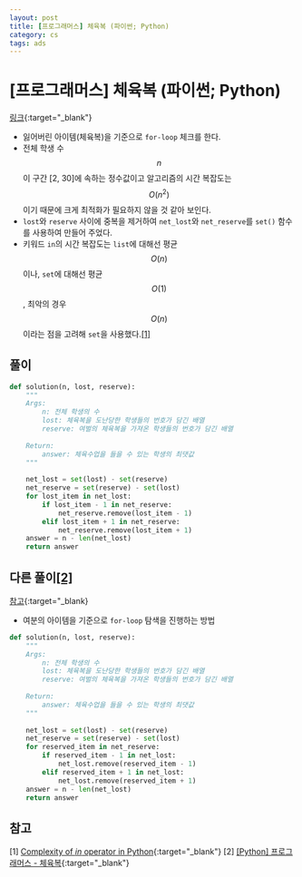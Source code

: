 ```yaml
---
layout: post
title: [프로그래머스] 체육복 (파이썬; Python)
category: cs
tags: ads
---
```


# [프로그래머스] 체육복 (파이썬; Python)
[링크](https://school.programmers.co.kr/learn/courses/30/lessons/42862){:target="_blank"}

- 잃어버린 아이템(체육복)을 기준으로 `for-loop` 체크를 한다.
- 전체 학생 수 $$n$$이 구간 [2, 30]에 속하는 정수값이고 알고리즘의 시간 복잡도는 $$O(n^2)$$이기 때문에 크게 최적화가 필요하지 않을 것 같아 보인다.
- `lost`와 `reserve` 사이에 중복을 제거하여 `net_lost`와 `net_reserve`를 `set()` 함수를 사용하여 만들어 주었다.
- 키워드 `in`의 시간 복잡도는 `list`에 대해선 평균 $$O(n)$$이나, `set`에 대해선 평균 $$O(1)$$, 최악의 경우 $$O(n)$$이라는 점을 고려해 `set`을 사용했다.[[1]](#-참고)

## 풀이

```python
def solution(n, lost, reserve):
    """
    Args:
        n: 전체 학생의 수
        lost: 체육복을 도난당한 학생들의 번호가 담긴 배열
        reserve: 여벌의 체육복을 가져온 학생들의 번호가 담긴 배열
        
    Return:
        answer: 체육수업을 들을 수 있는 학생의 최댓값
    """
    
    net_lost = set(lost) - set(reserve)
    net_reserve = set(reserve) - set(lost)
    for lost_item in net_lost:
        if lost_item - 1 in net_reserve:
            net_reserve.remove(lost_item - 1)
        elif lost_item + 1 in net_reserve:
            net_reserve.remove(lost_item + 1)
    answer = n - len(net_lost)
    return answer
```

## 다른 풀이[[2]](#-참고)
[참고](https://rain-bow.tistory.com/30){:target="_blank}

- 여분의 아이템을 기준으로 `for-loop` 탐색을 진행하는 방법

```python
def solution(n, lost, reserve):
    """
    Args:
        n: 전체 학생의 수
        lost: 체육복을 도난당한 학생들의 번호가 담긴 배열
        reserve: 여벌의 체육복을 가져온 학생들의 번호가 담긴 배열
        
    Return:
        answer: 체육수업을 들을 수 있는 학생의 최댓값
    """
    
    net_lost = set(lost) - set(reserve)
    net_reserve = set(reserve) - set(lost)
    for reserved_item in net_reserve:
        if reserved_item - 1 in net_lost:
            net_lost.remove(reserved_item - 1)
        elif reserved_item + 1 in net_lost:
            net_lost.remove(reserved_item + 1)
    answer = n - len(net_lost)
    return answer
```

## 참고
[1] [Complexity of *in* operator in Python](https://stackoverflow.com/questions/13884177/complexity-of-in-operator-in-python){:target="_blank"}
[2] [[Python] 프로그래머스 - 체육복](https://rain-bow.tistory.com/30){:target="_blank"}